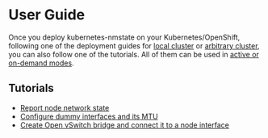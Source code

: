 # User Guide

Once you deploy kubernetes-nmstate on your Kubernetes/OpenShift, following one
of the deployment guides for [local cluster](deployment-local-cluster.md) or
[arbitrary cluster](deployment-arbitrary-cluster.md), you can also follow one of
the tutorials. All of them can be used in
[active or on-demand modes](user-guide-active-vs-on-demand.md).

## Tutorials

- [Report node network state](user-guide-state-reporting.md)
- [Configure dummy interfaces and its MTU](user-guide-state-configure-interface-mtu.md)
- [Create Open vSwitch bridge and connect it to a node interface](user-guide-state-configure-ovs-bridge.md)

